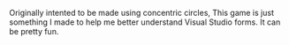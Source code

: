 Originally intented to be made using concentric circles, This game is just something I made to help me better understand Visual Studio forms. It can be pretty fun.
